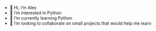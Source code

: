 - 👋 Hi, I’m Alex
- 👀 I’m interested in Python 
- 🌱 I’m currently learning Python
- 💞️ I’m looking to collaborate on small projects that would help me learn

<!---
alexandru-ghibea/alexandru-ghibea is a ✨ special ✨ repository because its `README.md` (this file) appears on your GitHub profile.
You can click the Preview link to take a look at your changes.
--->

